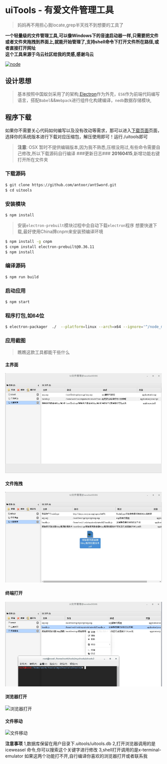 # uiTools - 有爱文件管理工具
> 妈妈再不用担心我locate,grep半天找不到想要的工具了

**一个轻量级的文件管理工具,可以像Windows下的音速启动器一样,只需要把文件或者文件夹拖拽到界面上,就能开始管理了,支持shell命令下打开文件所在路径,或者直接打开网址**    
**这个工具来源于乌云社区给我的灵感,感谢乌云**

[![node](https://img.shields.io/badge/node-v4.0+-green.svg?style=flat-square)](https://nodejs.org/en/download/)

## 设计思想
> 基本按照中国蚁剑采用了的架构,[Electron](http://electron.atom.io/)作为外壳，`ES6`作为前端代码编写语言，搭配`Babel`&&`Webpack`进行组件化构建编译，`nedb`数据存储模块,

## 程序下载
如果你不需要关心代码如何编写以及没有改动等需求，那可以进入[下载页面](https://github.com/newbiethetest/uitools/releases)页面，选择你的系统版本进行下载对应压缩包，解压使用即可！运行./uitools即可

> **注意**: OSX 暂时不提供编辑版本,因为我不熟悉,压根没用过,有些命令需要自己修改,所以下载源码自行编译
###更新日志###
> **20160415**,新增功能右键打开所在文件夹

### 下载源码
``` sh
$ git clone https://github.com/antoor/antSword.git
$ cd uitools
```

### 安装模块
``` sh
$ npm install
```
> 安装`electron-prebuilt`模块过程中会自动下载`electron`程序
> 想要快速下载,最好使用China牌cnpm来安装预编译环境
```sh
$ npm install -g cnpm
$ cnpm install electron-prebuilt@0.36.11
$ npm install 
```

### 编译源码
``` sh
$ npm run build
```


### 启动应用
``` sh
$ npm start
```
 
### 程序打包,如64位
``` sh
$ electron-packager  ./  --platform=linux --arch=x64 --ignore='^/node_modules/(?!(nedb|log4js))'
```
### 应用截图
> 瞧瞧这款工具都能干些什么

#### 主界面
![主界面](screen/main.jpg)
#### 文件拖拽
![文件拖拽](screen/drag.jpg)
#### 终端打开
![终端打开](screen/shellopen.jpg)
#### 浏览器打开
![浏览器打开](screen/firefox.jpg)
#### 文件移动
![文件移动](move/main.jpg)


**注意事项**
1,数据库保留在用户目录下.uitools/uitools.db
2,打开浏览器调用的是iceweasel 命令,你可以搜索这个关键字进行修改
3,shell打开调用的是x-terminal-emulator 
如果这两个功能打不开,自行编译你喜欢的浏览器打开或者联系我
